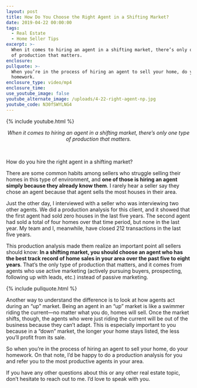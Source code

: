 ```yaml
---
layout: post
title: How Do You Choose the Right Agent in a Shifting Market?
date: 2019-04-22 00:00:00
tags:
  - Real Estate
  - Home Seller Tips
excerpt: >-
  When it comes to hiring an agent in a shifting market, there’s only one type
  of production that matters.
enclosure:
pullquote: >-
  When you’re in the process of hiring an agent to sell your home, do your
  homework.
enclosure_type: video/mp4
enclosure_time:
use_youtube_image: false
youtube_alternate_image: /uploads/4-22-right-agent-np.jpg
youtube_code: N30fSWYLNG4
---
```


{% include youtube.html %}

<center><em>When it comes to hiring an agent in a shifting market, there&rsquo;s only one type of production that matters.</em></center>

&nbsp;

How do you hire the right agent in a shifting market?

There are some common habits among sellers who struggle selling their homes in this type of environment, and **one of those is hiring an agent simply because they already know them**. I rarely hear a seller say they chose an agent because that agent sells the most houses in their area.

Just the other day, I interviewed with a seller who was interviewing two other agents. We did a production analysis for this client, and it showed that the first agent had sold zero houses in the last five years. The second agent had sold a total of four homes over that time period, but none in the last year. My team and I, meanwhile, have closed 212 transactions in the last five years.

This production analysis made them realize an important point all sellers should know: **In a shifting market, you should choose an agent who has the best track record of home sales in your area over the past five to eight years**. That’s the only type of production that matters, and it comes from agents who use active marketing (actively pursuing buyers, prospecting, following up with leads, etc.) instead of passive marketing.

{% include pullquote.html %}

Another way to understand the difference is to look at how agents act during an “up” market. Being an agent in an “up” market is like a swimmer riding the current—no matter what you do, homes will sell. Once the market shifts, though, the agents who were just riding the current will be out of the business because they can’t adapt. This is especially important to you because in a “down” market, the longer your home stays listed, the less you’ll profit from its sale.

So when you’re in the process of hiring an agent to sell your home, do your homework. On that note, I’d be happy to do a production analysis for you and refer you to the most productive agents in your area.

If you have any other questions about this or any other real estate topic, don’t hesitate to reach out to me. I’d love to speak with you.